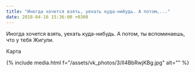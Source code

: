 ```yaml
---
title: "Иногда хочется взять, уехать куда-нибудь. А потом,..."
date: 2018-04-16 15:36:00 +0300
---
```


Иногда хочется взять, уехать куда-нибудь. А потом, ты вспоминаешь, что у тебя Жигули.

Карта

{% include media.html f="/assets/vk_photos/3/II4BbRwjKBg.jpg" alt="" %}
